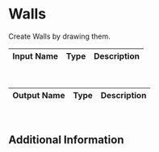 

# Walls

Create Walls by drawing them.

|Input Name|Type|Description|
|---|---|---|


<br>

|Output Name|Type|Description|
|---|---|---|


<br>

## Additional Information


